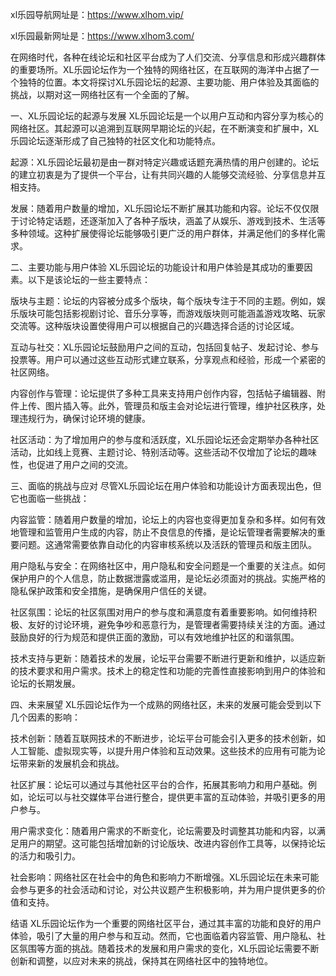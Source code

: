xl乐园导航网址是：https://www.xlhom.vip/

xl乐园最新网址是：https://www.xlhom3.com/

在网络时代，各种在线论坛和社区平台成为了人们交流、分享信息和形成兴趣群体的重要场所。XL乐园论坛作为一个独特的网络社区，在互联网的海洋中占据了一个独特的位置。本文将探讨XL乐园论坛的起源、主要功能、用户体验及其面临的挑战，以期对这一网络社区有一个全面的了解。

一、XL乐园论坛的起源与发展
XL乐园论坛是一个以用户互动和内容分享为核心的网络社区。其起源可以追溯到互联网早期论坛的兴起，在不断演变和扩展中，XL乐园论坛逐渐形成了自己独特的社区文化和功能特点。

起源：XL乐园论坛最初是由一群对特定兴趣或话题充满热情的用户创建的。论坛的建立初衷是为了提供一个平台，让有共同兴趣的人能够交流经验、分享信息并互相支持。

发展：随着用户数量的增加，XL乐园论坛不断扩展其功能和内容。论坛不仅仅限于讨论特定话题，还逐渐加入了各种子版块，涵盖了从娱乐、游戏到技术、生活等多种领域。这种扩展使得论坛能够吸引更广泛的用户群体，并满足他们的多样化需求。

二、主要功能与用户体验
XL乐园论坛的功能设计和用户体验是其成功的重要因素。以下是该论坛的一些主要特点：

版块与主题：论坛的内容被分成多个版块，每个版块专注于不同的主题。例如，娱乐版块可能包括影视剧讨论、音乐分享等，而游戏版块则可能涵盖游戏攻略、玩家交流等。这种版块设置使得用户可以根据自己的兴趣选择合适的讨论区域。

互动与社交：XL乐园论坛鼓励用户之间的互动，包括回复帖子、发起讨论、参与投票等。用户可以通过这些互动形式建立联系，分享观点和经验，形成一个紧密的社区网络。

内容创作与管理：论坛提供了多种工具来支持用户创作内容，包括帖子编辑器、附件上传、图片插入等。此外，管理员和版主会对论坛进行管理，维护社区秩序，处理违规行为，确保讨论环境的健康。

社区活动：为了增加用户的参与度和活跃度，XL乐园论坛还会定期举办各种社区活动，比如线上竞赛、主题讨论、特别活动等。这些活动不仅增加了论坛的趣味性，也促进了用户之间的交流。

三、面临的挑战与应对
尽管XL乐园论坛在用户体验和功能设计方面表现出色，但它也面临一些挑战：

内容监管：随着用户数量的增加，论坛上的内容也变得更加复杂和多样。如何有效地管理和监管用户生成的内容，防止不良信息的传播，是论坛管理者需要解决的重要问题。这通常需要依靠自动化的内容审核系统以及活跃的管理员和版主团队。

用户隐私与安全：在网络社区中，用户隐私和安全问题是一个重要的关注点。如何保护用户的个人信息，防止数据泄露或滥用，是论坛必须面对的挑战。实施严格的隐私保护政策和安全措施，是确保用户信任的关键。

社区氛围：论坛的社区氛围对用户的参与度和满意度有着重要影响。如何维持积极、友好的讨论环境，避免争吵和恶意行为，是管理者需要持续关注的方面。通过鼓励良好的行为规范和提供正面的激励，可以有效地维护社区的和谐氛围。

技术支持与更新：随着技术的发展，论坛平台需要不断进行更新和维护，以适应新的技术要求和用户需求。技术上的稳定性和功能的完善性直接影响到用户的体验和论坛的长期发展。

四、未来展望
XL乐园论坛作为一个成熟的网络社区，未来的发展可能会受到以下几个因素的影响：

技术创新：随着互联网技术的不断进步，论坛平台可能会引入更多的技术创新，如人工智能、虚拟现实等，以提升用户体验和互动效果。这些技术的应用有可能为论坛带来新的发展机会和挑战。

社区扩展：论坛可以通过与其他社区平台的合作，拓展其影响力和用户基础。例如，论坛可以与社交媒体平台进行整合，提供更丰富的互动体验，并吸引更多的用户参与。

用户需求变化：随着用户需求的不断变化，论坛需要及时调整其功能和内容，以满足用户的期望。这可能包括增加新的讨论版块、改进内容创作工具等，以保持论坛的活力和吸引力。

社会影响：网络社区在社会中的角色和影响力不断增强。XL乐园论坛在未来可能会参与更多的社会活动和讨论，对公共议题产生积极影响，并为用户提供更多的价值和支持。

结语
XL乐园论坛作为一个重要的网络社区平台，通过其丰富的功能和良好的用户体验，吸引了大量的用户参与和互动。然而，它也面临着内容监管、用户隐私、社区氛围等方面的挑战。随着技术的发展和用户需求的变化，XL乐园论坛需要不断创新和调整，以应对未来的挑战，保持其在网络社区中的独特地位。
